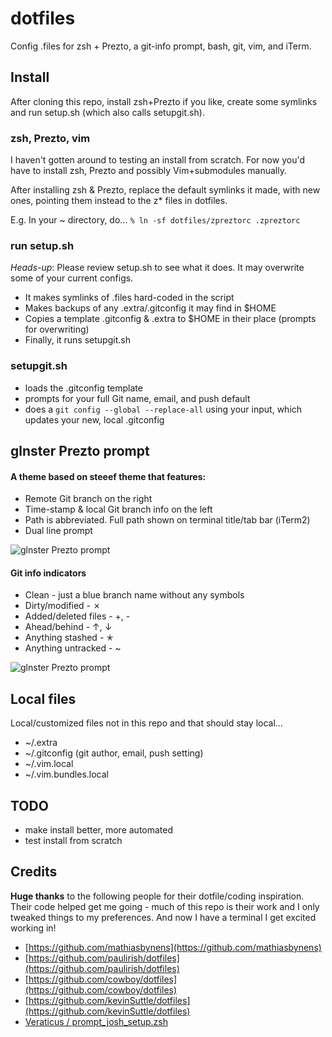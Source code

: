 dotfiles
========

Config .files for zsh + Prezto, a git-info prompt, bash, git, vim, and iTerm.

## Install
After cloning this repo, install zsh+Prezto if you like, create some symlinks and run setup.sh (which also calls setupgit.sh).

### zsh, Prezto, vim
I haven't gotten around to testing an install from scratch. For now you'd have to install zsh, Prezto and possibly Vim+submodules manually.

After installing zsh & Prezto, replace the default symlinks it made, with new ones, pointing them instead to the z* files in dotfiles.

E.g. In your ~ directory, do...
```% ln -sf dotfiles/zpreztorc .zpreztorc```

### run setup.sh
*Heads-up*: Please review setup.sh to see what it does. It may overwrite some of your current configs.

- It makes symlinks of .files hard-coded in the script
- Makes backups of any .extra/.gitconfig it may find in $HOME
- Copies a template .gitconfig & .extra to $HOME in their place (prompts for overwriting)
- Finally, it runs setupgit.sh

### setupgit.sh
- loads the .gitconfig template
- prompts for your full Git name, email, and push default
- does a ```git config --global --replace-all``` using your input, which updates your new, local .gitconfig

## glnster Prezto prompt
#### A theme based on steeef theme that features:
- Remote Git branch on the right
- Time-stamp & local Git branch info on the left
- Path is abbreviated. Full path shown on terminal title/tab bar (iTerm2)
- Dual line prompt

![glnster Prezto prompt](screenshots/screenshot-3.png)
#### Git info indicators
- Clean - just a blue branch name without any symbols
- Dirty/modified - ✗
- Added/deleted files - +, -
- Ahead/behind - ↑, ↓
- Anything stashed - ✭
- Anything untracked - ~

![glnster Prezto prompt](screenshots/screenshot-2.png)

## Local files
Local/customized files not in this repo and that should stay local...

- ~/.extra
- ~/.gitconfig (git author, email, push setting)
- ~/.vim.local
- ~/.vim.bundles.local

## TODO
- make install better, more automated
- test install from scratch

## Credits
**Huge thanks** to the following people for their dotfile/coding inspiration. Their code helped get me going - much of this repo is their work and I only tweaked things to my preferences. And now I have a terminal I get excited working in!

- [https://github.com/mathiasbynens](https://github.com/mathiasbynens)
- [https://github.com/paulirish/dotfiles](https://github.com/paulirish/dotfiles)
- [https://github.com/cowboy/dotfiles](https://github.com/cowboy/dotfiles)
- [https://github.com/kevinSuttle/dotfiles](https://github.com/kevinSuttle/dotfiles)
- [Veraticus / prompt_josh_setup.zsh](https://gist.github.com/Veraticus/1b30a6b6cbe8dae57e9f)